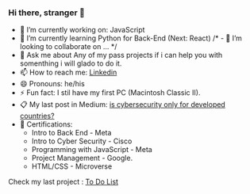 ### Hi there, stranger 👋

- 🔭 I’m currently working on: JavaScript
- 🌱 I’m currently learning Python for Back-End (Next: React)
/* - 👯 I’m looking to collaborate on ... */
- 💬 Ask me about Any of my pass projects if i can help you with somenthing i will glado to do it.
- 📫 How to reach me: [Linkedin](https://www.linkedin.com/in/daniel-g-sierra-60472719/)
- 😄 Pronouns: he/his
- ⚡ Fun fact: I stil have my first PC (Macintosh Classic II).
- 📋 My last post in Medium: [is cybersecurity only for developed countries?](https://medium.com/@dgonzalesi285/is-cybersecurity-only-for-developed-countries-c567cd93a0ce)
- 🥇 Certifications: 
    - Intro to Back End - Meta 
    - Intro to Cyber Security - Cisco
    - Programming with JavaScript - Meta
    - Project Management - Google.
    - HTML/CSS - Microverse

Check my last project : [To Do List](https://dgonzalesi.github.io/To-Do-List-Webpack/)
